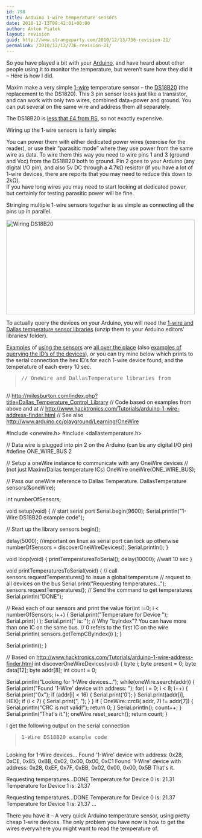 ```yaml
---
id: 798
title: Arduino 1-wire temperature sensors
date: 2010-12-13T08:42:01+00:00
author: Anton Piatek
layout: revision
guid: http://www.strangeparty.com/2010/12/13/736-revision-21/
permalink: /2010/12/13/736-revision-21/
---
```

So you have played a bit with your [Arduino](http://www.arduino.cc/), and have heard about other people using it to monitor the temperature, but weren&#8217;t sure how they did it &#8211; Here is how I did.

Maxim make a very simple [1-wire](http://en.wikipedia.org/wiki/1-Wire) temperature sensor &#8211; the [DS18B20](http://www.maxim-ic.com/datasheet/index.mvp/id/2812) (the replacement to the DS1820). This 3 pin sensor looks just like a transistor, and can work with only two wires, combined data+power and ground. You can put several on the same wire and address them all separately.

The DS18B20 is [less that £4 from RS](http://uk.rs-online.com/web/search/searchBrowseAction.html?method=getProduct&R=5402805P), so not exactly expensive.

Wiring up the 1-wire sensors is fairly simple:

You can power them with either dedicated power wires (exercise for the reader), or use their &#8220;parasitic mode&#8221; where they use power from the same wire as data. To wire them this way you need to wire pins 1 and 3 (ground and Vcc) from the DS18B20 both to ground. Pin 2 goes to your Arduino (any digital I/O pin), and also 5v DC through a 4.7kΩ resistor (if you have a lot of 1-wire devices, there are reports that you may need to reduce this down to 2kΩ).  
If you have long wires you may need to start looking at dedicated power, but certainly for testing parasitic power will be fine.

Stringing multiple 1-wire sensors together is as simple as connecting all the pins up in parallel.

[<img class="alignnone size-full wp-image-752" title="Wiring DS18B20" src="http://www.strangeparty.com/wordpress/uploads/2010/12/DS18B20.png" alt="Wiring DS18B20" width="500" height="250" srcset="https://www.strangeparty.com/wordpress/uploads/2010/12/DS18B20.png 500w, https://www.strangeparty.com/wordpress/uploads/2010/12/DS18B20-300x150.png 300w, https://www.strangeparty.com/wordpress/uploads/2010/12/DS18B20-150x75.png 150w, https://www.strangeparty.com/wordpress/uploads/2010/12/DS18B20-400x200.png 400w" sizes="(max-width: 500px) 100vw, 500px" />](http://www.strangeparty.com/wordpress/uploads/2010/12/DS18B20.png)

To actually query the devices on your Arduino, you will need the [1-wire and Dallas temperature sensor libraries](http://milesburton.com/index.php?title=Dallas_Temperature_Control_Library#Latest) (unzip them to your Arduino editors&#8217; libraries/ folder).

[Examples](http://www.arduino.cc/playground/Learning/OneWire) of [using the sensors](http://milesburton.com/index.php?title=Dallas_Temperature_Control_Library#Example) are [all over the place](http://arduinotronics.blogspot.com/) (also [examples of querying the ID&#8217;s of the devices](http://www.hacktronics.com/Tutorials/arduino-1-wire-address-finder.html)), or you can try mine below which prints to the serial connection the hex ID&#8217;s for each 1-wire device found, and the temperature of each every 10 sec.

> <pre>// OneWire and DallasTemperature libraries from
//   http://milesburton.com/index.php?title=Dallas_Temperature_Control_Library
// Code based on examples from above and at
//   http://www.hacktronics.com/Tutorials/arduino-1-wire-address-finder.html
// See also http://www.arduino.cc/playground/Learning/OneWire

#include &lt;onewire.h&gt;
#include &lt;dallastemperature.h&gt;

// Data wire is plugged into pin 2 on the Arduino (can be any digital I/O pin)
#define ONE_WIRE_BUS 2

// Setup a oneWire instance to communicate with any OneWire devices
// (not just Maxim/Dallas temperature ICs)
OneWire oneWire(ONE_WIRE_BUS);

// Pass our oneWire reference to Dallas Temperature.
DallasTemperature sensors(&oneWire);

int numberOfSensors;

void setup(void)
{
  // start serial port
  Serial.begin(9600);
  Serial.println("1-Wire DS18B20 example code");

  // Start up the library
  sensors.begin();

  delay(5000);  //important on linux as serial port can lock up otherwise
  numberOfSensors = discoverOneWireDevices();
  Serial.println();
}

void loop(void)
{
  printTemperaturesToSerial();
  delay(10000); //wait 10 sec
}

void printTemperaturesToSerial(void) {
  // call sensors.requestTemperatures() to issue a global temperature
  // request to all devices on the bus
  Serial.print("Requesting temperatures...");
  sensors.requestTemperatures(); // Send the command to get temperatures
  Serial.println("DONE");

  // Read each of our sensors and print the value
  for(int i=0; i &lt; numberOfSensors; i++) {
   Serial.print("Temperature for Device ");
   Serial.print( i );
   Serial.print(" is: ");
   // Why "byIndex"? You can have more than one IC on the same bus. 
   // 0 refers to the first IC on the wire
   Serial.println( sensors.getTempCByIndex(i) );
  }

  Serial.println();
}

// Based on http://www.hacktronics.com/Tutorials/arduino-1-wire-address-finder.html
int discoverOneWireDevices(void) {
  byte i;
  byte present = 0;
  byte data[12];
  byte addr[8];
  int count = 0;

  Serial.println("Looking for 1-Wire devices...");
  while(oneWire.search(addr)) {
    Serial.print("Found \'1-Wire\' device with address: ");
    for( i = 0; i &lt; 8; i++) {
      Serial.print("0x");
      if (addr[i] &lt; 16) {
        Serial.print('0');
      }
      Serial.print(addr[i], HEX);
      if (i &lt; 7) {
        Serial.print(", ");
      }
    }
    if ( OneWire::crc8( addr, 7) != addr[7]) {
        Serial.println("CRC is not valid!");
        return 0;
    }
    Serial.println();
    count++;
  }
  Serial.println("That's it.");
  oneWire.reset_search();
  return count;
}</pre>

I get the following output on the serial connection

> <pre>1-Wire DS18B20 example code
Looking for 1-Wire devices...
Found '1-Wire' device with address: 0x28, 0xCE, 0x85, 0xBB, 0x02, 0x00, 0x00, 0xC1
Found '1-Wire' device with address: 0x28, 0xEF, 0x7F, 0xBB, 0x02, 0x00, 0x00, 0x5B
That's it.

Requesting temperatures...DONE
Temperature for Device 0 is: 21.31
Temperature for Device 1 is: 21.37

Requesting temperatures...DONE
Temperature for Device 0 is: 21.37
Temperature for Device 1 is: 21.37
...</pre>

There you have it &#8211; A very quick Arduino temperature sensor, using pretty cheap 1-wire devices. The only problem you have now is how to get the wires everywhere you might want to read the temperature of.